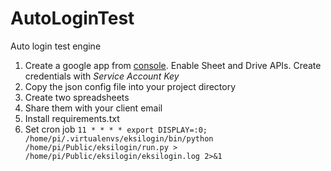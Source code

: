# AutoLoginTest
Auto login test engine

1) Create a google app from <a href="https://console.developers.google.com">console</a>. Enable Sheet and Drive APIs. Create credentials with <i>Service Account Key</i>
2) Copy the json config file into your project directory
2) Create two spreadsheets
3) Share them with your client email
4) Install requirements.txt
5) Set cron job
<code>11 * * * *  export DISPLAY=:0; /home/pi/.virtualenvs/eksilogin/bin/python /home/pi/Public/eksilogin/run.py > /home/pi/Public/eksilogin/eksilogin.log 2>&1</code>
